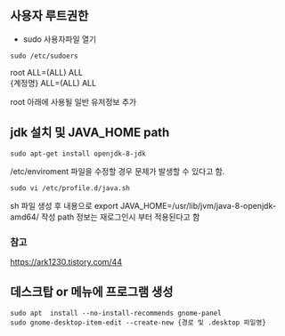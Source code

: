 ## 사용자 루트권한
- sudo 사용자파일 열기
```console
sudo /etc/sudoers  
```
root       ALL=(ALL)    ALL  
{계정명}    ALL=(ALL)    ALL  
  
root 아래에 사용될 일반 유저정보 추가
  
  
  
## jdk 설치 및 JAVA_HOME path 
```console
sudo apt-get install openjdk-8-jdk
```
  
/etc/enviroment 파일을 수정할 경우 문제가 발생할 수 있다고 함.  
  
```console
sudo vi /etc/profile.d/java.sh
```
  
sh 파일 생성 후 내용으로 export JAVA_HOME=/usr/lib/jvm/java-8-openjdk-amd64/ 작성
path 정보는 재로그인시 부터 적용된다고 함
  
### 참고
<https://ark1230.tistory.com/44>
  
  
  
## 데스크탑 or 메뉴에 프로그램 생성
```console
sudo apt  install --no-install-recommends gnome-panel  
sudo gnome-desktop-item-edit --create-new {경로 및 .desktop 파일명}  
```
  
